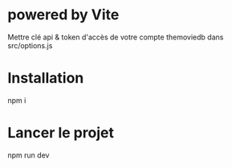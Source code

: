 # powered by Vite
Mettre clé api & token d'accès de votre compte themoviedb dans src/options.js

# Installation
npm i

# Lancer le projet
npm run dev
